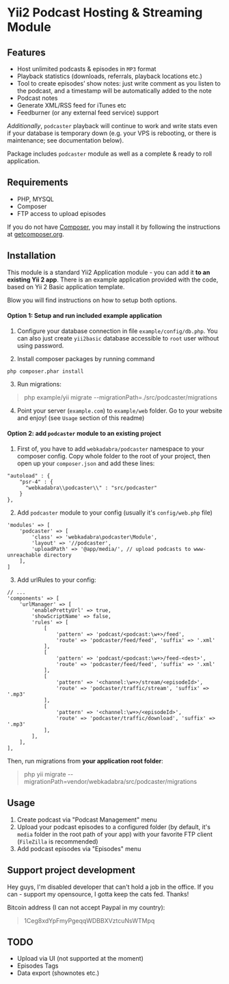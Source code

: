 # Yii2 Podcast Hosting & Streaming Module

## Features

* Host unlimited podcasts & episodes in `MP3` format
* Playback statistics (downloads, referrals, playback locations etc.)
* Tool to create episodes’ show notes: just write comment as you listen to the podcast, and a timestamp will be automatically added to the note
* Podcast notes
* Generate XML/RSS feed for iTunes etc
* Feedburner (or any external feed service) support

*Additionally*, `podcaster` playback will continue to work and write stats even if your database is temporary down (e.g. your VPS is rebooting, or there is maintenance; see documentation below).

Package includes `podcaster` module as well as a complete & ready to roll application. 

## Requirements

* PHP, MYSQL
* Composer
* FTP access to upload episodes

If you do not have [Composer](http://getcomposer.org/), you may install it by following the instructions
at [getcomposer.org](http://getcomposer.org/doc/00-intro.md#installation-nix).

## Installation

This module is a standard Yii2 Application module - you can add it **to an existing Yii 2 app**. There is an example 
application provided with the code, based on Yii 2 Basic application template. 

Blow you will find instructions on how to setup both options.

#### Option 1: Setup and run included example application

1. Configure your database connection in file `example/config/db.php`. You can also just create `yii2basic` database 
accessible to `root` user without using password.

2. Install composer packages by running command

~~~
php composer.phar install
~~~

3. Run migrations:

> php example/yii migrate --migrationPath=./src/podcaster/migrations

4. Point your server (`example.com`) to `example/web` folder. Go to your website and enjoy! (see `Usage` section of this readme)


#### Option 2: add `podcaster` module to an existing project

1. First of, you have to add `webkadabra/podcaster` namespace to your composer config. Copy whole folder to the root of 
your project, then open up your `composer.json` and add these lines:

```
"autoload" : {
    "psr-4" : {
      "webkadabra\\podcaster\\" : "src/podcaster"
    }
},
```

2. Add `podcaster` module to your config (usually it's `config/web.php` file)

```
'modules' => [
    'podcaster' => [
        'class' => 'webkadabra\podcaster\Module',
        'layout' => '//podcaster',
        'uploadPath' => '@app/media/', // upload podcasts to www-unreachable directory
    ],
]
```

3. Add urlRules to your config:

```
// ...
'components' => [
    'urlManager' => [
        'enablePrettyUrl' => true,
        'showScriptName' => false,
        'rules' => [
            [
                'pattern' => 'podcast/<podcast:\w+>/feed',
                'route' => 'podcaster/feed/feed', 'suffix' => '.xml'
            ],
            [
                'pattern' => 'podcast/<podcast:\w+>/feed-<dest>',
                'route' => 'podcaster/feed/feed', 'suffix' => '.xml'
            ],
            [
                'pattern' => '<channel:\w+>/stream/<episodeId>',
                'route' => 'podcaster/traffic/stream', 'suffix' => '.mp3'
            ],
            [
                'pattern' => '<channel:\w+>/<episodeId>',
                'route' => 'podcaster/traffic/download', 'suffix' => '.mp3'
            ],
        ],
    ],
],
```

Then, run migrations from **your application root folder**:

> php yii migrate --migrationPath=vendor/webkadabra/src/podcaster/migrations


## Usage

1. Create podcast via "Podcast Management" menu
2. Upload your podcast episodes to a configured folder (by default, it's `media` folder in the root path of your app) with your favorite FTP client (`FileZilla` is recommended)
3. Add podcast episodes via "Episodes" menu 

## Support project development

Hey guys, I'm disabled developer that can't hold a job in the office. If you can - support my opensource, I gotta keep the cats fed. Thanks!

Bitcoin address (I can not accept Paypal in my country):

> 1Ceg8xdYpFmyPgeqqWDBBXVztcuNsWTMpq

## TODO

* Upload via UI (not supported at the moment)
* Episodes Tags
* Data export (shownotes etc.)




